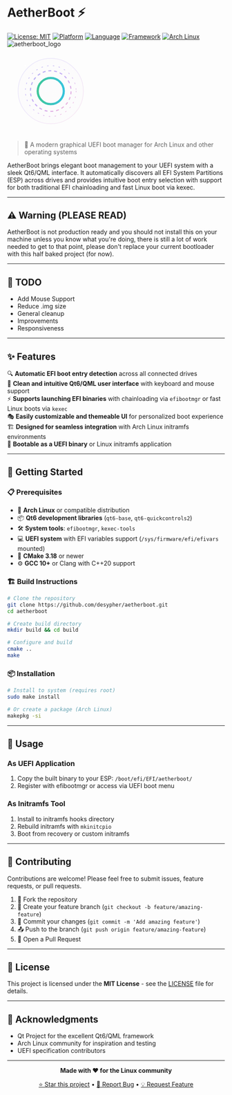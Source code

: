 # AetherBoot ⚡

[![License: MIT](https://img.shields.io/badge/License-MIT-yellow.svg)](https://opensource.org/licenses/MIT)
[![Platform](https://img.shields.io/badge/Platform-UEFI-blue.svg)](https://uefi.org/)
[![Language](https://img.shields.io/badge/Language-C%2B%2B20-orange.svg)](https://isocpp.org/)
[![Framework](https://img.shields.io/badge/Framework-Qt6%2FQML-green.svg)](https://www.qt.io/)
[![Arch Linux](https://img.shields.io/badge/Built%20for-Arch%20Linux-1793d1.svg)](https://archlinux.org/)
![aetherboot_logo](https://github.com/user-attachments/assets/30b76030-798e-4551-b2b7-3da594697ddb)
<svg viewBox="0 0 300 120" xmlns="http://www.w3.org/2000/svg">
<defs>
<linearGradient id="aetherGradient" x1="0%" y1="0%" x2="100%" y2="100%">
<stop offset="0%" style="stop-color:#4F46E5;stop-opacity:1" />
<stop offset="50%" style="stop-color:#7C3AED;stop-opacity:1" />
<stop offset="100%" style="stop-color:#EC4899;stop-opacity:1" />
</linearGradient>
<linearGradient id="bootGradient" x1="0%" y1="0%" x2="100%" y2="0%">
<stop offset="0%" style="stop-color:#10B981;stop-opacity:1" />
<stop offset="100%" style="stop-color:#06B6D4;stop-opacity:1" />
</linearGradient>
<filter id="glow">
<feGaussianBlur stdDeviation="3" result="coloredBlur"/>
<feMerge>
<feMergeNode in="coloredBlur"/>
<feMergeNode in="SourceGraphic"/>
</feMerge>
</filter>
<radialGradient id="starGlow" cx="50%" cy="50%" r="50%">
<stop offset="0%" style="stop-color:#FFFFFF;stop-opacity:0.8" />
<stop offset="100%" style="stop-color:#FFFFFF;stop-opacity:0" />
</radialGradient>
</defs>
<circle cx="60" cy="60" r="45" fill="url(#aetherGradient)" opacity="0.1" stroke="url(#aetherGradient)" stroke-width="1" fill-opacity="0.05"/>
<g transform="translate(60,60)">
<circle cx="0" cy="0" r="18" fill="none" stroke="url(#bootGradient)" stroke-width="3" opacity="0.8"/>
<line x1="0" y1="-25" x2="0" y2="-8" stroke="url(#bootGradient)" stroke-width="3" stroke-linecap="round"/>
<circle cx="0" cy="0" r="28" fill="none" stroke="url(#aetherGradient)" stroke-width="1.5" opacity="0.4" stroke-dasharray="4,4">
<animateTransform attributeName="transform" attributeType="XML" type="rotate" from="0" to="360" dur="20s" repeatCount="indefinite"/>
</circle>
<circle cx="0" cy="0" r="35" fill="none" stroke="url(#aetherGradient)" stroke-width="1" opacity="0.3" stroke-dasharray="2,6">
<animateTransform attributeName="transform" attributeType="XML" type="rotate" from="360" to="0" dur="30s" repeatCount="indefinite"/>
</circle>
</g>
<circle cx="25" cy="25" r="1.5" fill="#FFFFFF" opacity="0.7">
<animate attributeName="opacity" values="0.7;0.3;0.7" dur="3s" repeatCount="indefinite"/>
</circle>
<circle cx="90" cy="30" r="1" fill="#FFFFFF" opacity="0.5">
<animate attributeName="opacity" values="0.5;0.9;0.5" dur="4s" repeatCount="indefinite"/>
</circle>
<circle cx="35" cy="90" r="1.2" fill="#FFFFFF" opacity="0.6">
<animate attributeName="opacity" values="0.6;0.2;0.6" dur="2.5s" repeatCount="indefinite"/>
</circle>
<circle cx="85" cy="85" r="0.8" fill="#FFFFFF" opacity="0.4">
<animate attributeName="opacity" values="0.4;0.8;0.4" dur="5s" repeatCount="indefinite"/>
</circle>
</svg>

> 🚀 A modern graphical UEFI boot manager for Arch Linux and other operating systems

AetherBoot brings elegant boot management to your UEFI system with a sleek Qt6/QML interface. It automatically discovers all EFI System Partitions (ESP) across drives and provides intuitive boot entry selection with support for both traditional EFI chainloading and fast Linux boot via kexec.

---

## ⚠️ Warning (PLEASE READ)

AetherBoot is not production ready and you should not install this on your machine unless you know what you're doing, there is still a lot of work needed to get to that point, please don't replace your current bootloader with this half baked project (for now).

---

## 📝 TODO

- Add Mouse Support
- Reduce .img size
- General cleanup
- Improvements
- Responsiveness

---

## ✨ Features

🔍 **Automatic EFI boot entry detection** across all connected drives  
🎨 **Clean and intuitive Qt6/QML user interface** with keyboard and mouse support  
⚡ **Supports launching EFI binaries** with chainloading via `efibootmgr` or fast Linux boots via `kexec`  
🎭 **Easily customizable and themeable UI** for personalized boot experience  
🏗️ **Designed for seamless integration** with Arch Linux initramfs environments  
💾 **Bootable as a UEFI binary** or Linux initramfs application

---

## 🚀 Getting Started

### 📋 Prerequisites

- 🐧 **Arch Linux** or compatible distribution
- 📦 **Qt6 development libraries** (`qt6-base`, `qt6-quickcontrols2`)
- 🛠️ **System tools**: `efibootmgr`, `kexec-tools`
- 💻 **UEFI system** with EFI variables support (`/sys/firmware/efi/efivars` mounted)
- 🔨 **CMake 3.18** or newer
- ⚙️ **GCC 10+** or Clang with C++20 support

### 🏗️ Build Instructions

```bash
# Clone the repository
git clone https://github.com/desypher/aetherboot.git
cd aetherboot

# Create build directory
mkdir build && cd build

# Configure and build
cmake ..
make
```

### 📦 Installation

```bash
# Install to system (requires root)
sudo make install

# Or create a package (Arch Linux)
makepkg -si
```

---

## 🎯 Usage

### As UEFI Application

1. Copy the built binary to your ESP: `/boot/efi/EFI/aetherboot/`
2. Register with efibootmgr or access via UEFI boot menu

### As Initramfs Tool

1. Install to initramfs hooks directory
2. Rebuild initramfs with `mkinitcpio`
3. Boot from recovery or custom initramfs

---

## 🤝 Contributing

Contributions are welcome! Please feel free to submit issues, feature requests, or pull requests.

1. 🍴 Fork the repository
2. 🌿 Create your feature branch (`git checkout -b feature/amazing-feature`)
3. 💾 Commit your changes (`git commit -m 'Add amazing feature'`)
4. 📤 Push to the branch (`git push origin feature/amazing-feature`)
5. 🔄 Open a Pull Request

---

## 📄 License

This project is licensed under the **MIT License** - see the [LICENSE](LICENSE) file for details.

---

## 🙏 Acknowledgments

- Qt Project for the excellent Qt6/QML framework
- Arch Linux community for inspiration and testing
- UEFI specification contributors

---

<div align="center">

**Made with ❤️ for the Linux community**

[⭐ Star this project](https://github.com/desypher/aetherboot) • [🐛 Report Bug](https://github.com/desypher/aetherboot/issues) • [💡 Request Feature](https://github.com/desypher/aetherboot/issues)

</div>

